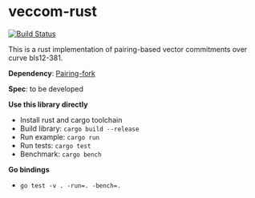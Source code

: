 # veccom-rust


[![Build Status](https://travis-ci.com/algorand/veccom-rust.svg?token=cs332z4omsgc9ykLW8pu&branch=master)](https://travis-ci.com/algorand/veccom-rust)


This is a rust implementation of pairing-based vector commitments over curve bls12-381.

__Dependency__: [Pairing-fork](https://github.com/algorand/pairing-fork)

__Spec__: to be developed

__Use this library directly__
* Install rust and cargo toolchain
* Build library: `cargo build --release`
* Run example: `cargo run`
* Run tests: `cargo test`
* Benchmark: `cargo bench`

__Go bindings__
* `go test -v . -run=. -bench=.`

